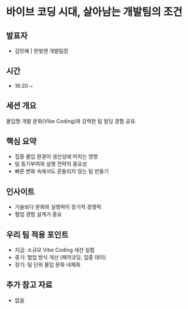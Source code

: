 # 바이브 코딩 시대, 살아남는 개발팀의 조건

## 발표자

- 김민혜 | 한빛앤 개발팀장

## 시간

- 16:20 ~

## 세션 개요

몰입형 개발 문화(Vibe Coding)와 강력한 팀 빌딩 경험 공유.

## 핵심 요약

- 집중 몰입 환경이 생산성에 미치는 영향
- 팀 동기부여와 실행 전략의 중요성
- 빠른 변화 속에서도 흔들리지 않는 팀 만들기

## 인사이트

- 기술보다 문화와 실행력이 장기적 경쟁력
- 협업 경험 설계가 중요

## 우리 팀 적용 포인트

- 지금: 소규모 Vibe Coding 세션 실험
- 중기: 협업 방식 개선 (페어코딩, 집중 데이)
- 장기: 팀 단위 몰입 문화 내재화

## 추가 참고 자료

- 없음
